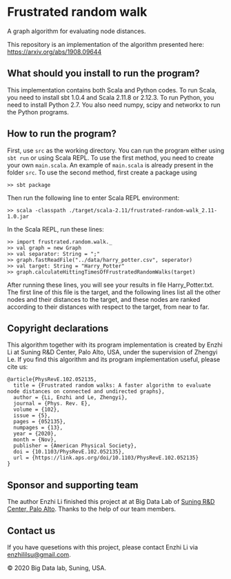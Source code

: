 # Frustrated random walk

A graph algorithm for evaluating node distances. 

This repository is an implementation of the algorithm presented here: https://arxiv.org/abs/1908.09644

## What should you install to run the program?
This implementation contains both Scala and Python codes. To run Scala, you need to install sbt 1.0.4 and Scala 2.11.8 or 2.12.3. To run Python, you need to install Python 2.7. You also need numpy, scipy and networkx to run the Python programs.

## How to run the program?
First, use `src` as the working directory. You can run the program either using ```sbt run``` or using Scala REPL. To use the first method, you need to create your own `main.scala`. An example of `main.scala` is already present in the folder `src`. To use the second method, first create a package using

```
>> sbt package
```

Then run the following line to enter Scala REPL environment: 

```
>> scala -classpath ./target/scala-2.11/frustrated-random-walk_2.11-1.0.jar
```

In the Scala REPL, run these lines:
```
>> import frustrated.random.walk._
>> val graph = new Graph
>> val separator: String = ";"
>> graph.fastReadFile("../data/harry_potter.csv", seperator)
>> val target: String = "Harry_Potter"
>> graph.calculateHittingTimesOfFrustratedRandomWalks(target)
```

After running these lines, you will see your results in file Harry_Potter.txt. The first line of this file is the target, and the following lines list all the other nodes and their distances to the target, and these nodes are ranked according to their distances with respect to the target, from near to far.

## Copyright declarations
This algorithm together with its program implementation is created by Enzhi Li at Suning R&D Center, Palo Alto, USA, under the supervision of Zhengyi Le. If you find this algorithm and its program implementation useful, please cite us:

```
@article{PhysRevE.102.052135,
  title = {Frustrated random walks: A faster algorithm to evaluate node distances on connected and undirected graphs},
  author = {Li, Enzhi and Le, Zhengyi},
  journal = {Phys. Rev. E},
  volume = {102},
  issue = {5},
  pages = {052135},
  numpages = {13},
  year = {2020},
  month = {Nov},
  publisher = {American Physical Society},
  doi = {10.1103/PhysRevE.102.052135},
  url = {https://link.aps.org/doi/10.1103/PhysRevE.102.052135}
}
```

## Sponsor and supporting team
The author Enzhi Li finished this project at at Big Data Lab of [Suning R&D Center, Palo Alto](http://www.ussuning.com/). Thanks to the help of our team members.

## Contact us

If you have quesetions with this project, please contact Enzhi Li via enzhililsu@gmail.com. 


© 2020 Big Data lab, Suning, USA.

